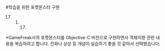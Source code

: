 #학습을 위한 포켓몬스터 구현

17. 1. 17.

*GameFreak사의 포켓몬스터를 Objective-C 버전으로 구현하면서 객체지향 관련 내용을 복습하려고 합니다. 진화나 상성 등 개념이 실습하기 좋을 것 같아서 선택했습니다.
